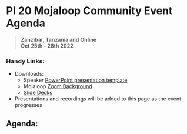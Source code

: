 # PI 20 Mojaloop Community Event Agenda

> **Zanzibar, Tanzania and Online**  
> __Oct 25th - 28th 2022__

### Handy Links:
* Downloads:
  - Speaker [PowerPoint presentation template](./presentations/presentation_template.pptx)
  - Mojaloop [Zoom Background](./presentations/zoom_bg.png)  
  - [Slide Decks](https://github.com/mojaloop/documentation-artifacts/tree/master/presentations/pi_19_july_2022/presentations)
* Presentations and recordings will be added to this page as the event progresses

## Agenda:
